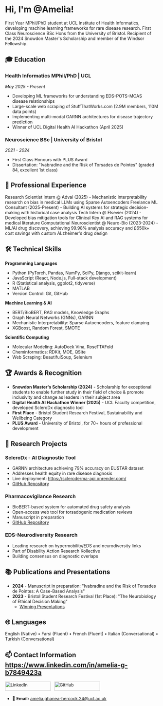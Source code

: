 # Hi, I'm @Amelia!

First Year MPhil/PhD student at UCL Institute of Health Informatics, developing machine learning frameworks for rare disease research. First Class Neuroscience BSc Hons from the University of Bristol. Recipient of the 2024 Snowdon Master's Scholarship and member of the Windsor Fellowship.

## 🎓 Education

### Health Informatics MPhil/PhD | UCL
*May 2025 - Present*
- Developing ML frameworks for understanding EDS-POTS-MCAS disease relationships
- Large-scale web scraping of StuffThatWorks.com (2.9M members, 110M data points)
- Implementing multi-modal GARNN architectures for disease trajectory prediction
- Winner of UCL Digital Health AI Hackathon (April 2025)

### Neuroscience BSc | University of Bristol
*2021 - 2024*
- First Class Honours with PLUS Award
- Dissertation: "Ivabradine and the Risk of Torsades de Pointes" (graded 84, excellent 1st class)

## 💼 Professional Experience
Research Scientist Intern @ Advai (2025) - Mechanistic interpretability research on bias in medical LLMs using Sparse Autoencoders
Freelance ML Consultant (2025-Present) - Building AI systems for strategic decision-making with historical case analysis
Tech Intern @ Elsevier (2024) - Developed bias mitigation tools for Clinical Key AI and RAG systems for medical literature
Computational Neuroscientist @ Neuro-Bio (2023-2024) - ML/AI drug discovery, achieving 99.98% analysis accuracy and £650k+ cost savings with custom ALzheimer's drug design 

## 🛠️ Technical Skills

**Programming Languages**
- Python (PyTorch, Pandas, NumPy, SciPy, Django, scikit-learn)
- JavaScript (React, Node.js, Full-stack development)
- R (Statistical analysis, ggplot2, tidyverse)
- MATLAB
- Version Control: Git, GitHub

**Machine Learning & AI**
- BERT/BioBERT, RAG models, Knowledge Graphs
- Graph Neural Networks (GNNs), GARNN
- Mechanistic Interpretability: Sparse Autoencoders, feature clamping
- XGBoost, Random Forest, SMOTE

**Scientific Computing**
- Molecular Modeling: AutoDock Vina, RoseTTAFold
- Cheminformatics: RDKit, MOE, QSite
- Web Scraping: BeautifulSoup, Selenium

## 🏆 Awards & Recognition

- **Snowdon Master's Scholarship (2024)** - Scholarship for exceptional students to enable further study in their field of choice & promote inclusivity and change as leaders in their subject area
- **Digital Health AI Hackathon Winner (2025)** - UCL Faculty competition, developed ScleroDx diagnostic tool
- **First Place** - Bristol Student Research Festival, Sustainability and Wellbeing Category
- **PLUS Award** - University of Bristol, for 70+ hours of professional development

## 🔬 Research Projects

### ScleroDx - AI Diagnostic Tool
- GARNN architecture achieving 79% accuracy on EUSTAR dataset
- Addresses health equity in rare disease diagnosis
- Live deployment: https://scleroderma-api.onrender.com/
- [GitHub Repository](https://github.com/Amelia3141/Hackathon)

### Pharmacovigilance Research
- BioBERT-based system for automated drug safety analysis
- Open-access web tool for torsadogenic medication reviews
- Manuscript in preparation
- [GitHub Repository](https://github.com/Amelia3141/IvabradineTdP)

### EDS-Neurodiversity Research
- Leading research on hypermobility/EDS and neurodiversity links
- Part of Disability Action Research Kollective
- Building consensus on diagnostic overlaps

## 📚 Publications and Presentations

- **2024** - Manuscript in preparation: "Ivabradine and the Risk of Torsades de Pointes: A Case-Based Analysis"
- **2023** - Bristol Student Research Festival (1st Place): "The Neurobiology of Ethical Decision Making"
  - [Winning Presentations](http://bilt.online/student-research-festival-winning-presentations/)

## 🌐 Languages
English (Native) • Farsi (Fluent) • French (Fluent) • Italian (Conversational) • Turkish (Conversational)

## 📫 Contact Information https://www.linkedin.com/in/amelia-g-b7849423a

<a href="https://www.linkedin.com/in/amelia-gh/"><img src="https://img.shields.io/badge/LinkedIn-Connect-blue?style=flat&logo=linkedin" alt="LinkedIn" width="150" height="30"></a> &nbsp;
<a href="https://github.com/Amelia3141"><img src="https://img.shields.io/badge/GitHub-Follow-181717?style=flat&logo=github" alt="GitHub" width="150" height="30"></a> &nbsp;

- 📧 **Email:** amelia.ghanea-hercock.24@ucl.ac.uk
